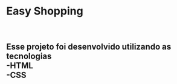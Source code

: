 <h1>Easy Shopping</h1>
<br>
<h2>Esse projeto foi desenvolvido utilizando as tecnologias
<br>
-HTML
<br>
-CSS</h2>
<br>
<img src"https://github.com/RobertoLima84/Easy-Shopping-Via-Mobile/blob/main/img/Captura%20de%20Tela%20(264).png?raw=true"/>
